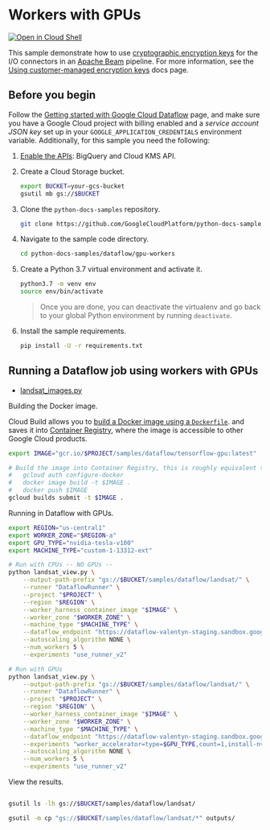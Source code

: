 # Workers with GPUs

[![Open in Cloud Shell](http://gstatic.com/cloudssh/images/open-btn.svg)](https://console.cloud.google.com/cloudshell/open?git_repo=https://github.com/GoogleCloudPlatform/python-docs-samples&page=editor&open_in_editor=dataflow/gpu-workers/README.md)

This sample demonstrate how to use
[cryptographic encryption keys](https://cloud.google.com/kms/)
for the I/O connectors in an
[Apache Beam](https://beam.apache.org) pipeline.
For more information, see the
[Using customer-managed encryption keys](https://cloud.google.com/dataflow/docs/guides/customer-managed-encryption-keys)
docs page.

## Before you begin

Follow the
[Getting started with Google Cloud Dataflow](../README.md)
page, and make sure you have a Google Cloud project with billing enabled
and a *service account JSON key* set up in your `GOOGLE_APPLICATION_CREDENTIALS` environment variable.
Additionally, for this sample you need the following:

1. [Enable the APIs](https://console.cloud.google.com/flows/enableapi?apiid=bigquery,cloudkms.googleapis.com):
    BigQuery and Cloud KMS API.

1. Create a Cloud Storage bucket.

   ```sh
   export BUCKET=your-gcs-bucket
   gsutil mb gs://$BUCKET
   ```

1. Clone the `python-docs-samples` repository.

    ```sh
    git clone https://github.com/GoogleCloudPlatform/python-docs-samples.git
    ```

1. Navigate to the sample code directory.

   ```sh
   cd python-docs-samples/dataflow/gpu-workers
   ```

1. Create a Python 3.7 virtual environment and activate it.

    ```sh
    python3.7 -m venv env
    source env/bin/activate
    ```

    > Once you are done, you can deactivate the virtualenv and go back to your global Python environment by running `deactivate`.

1. Install the sample requirements.

    ```sh
    pip install -U -r requirements.txt
    ```

## Running a Dataflow job using workers with GPUs

* [landsat_images.py](landsat_images.py)

Building the Docker image.

Cloud Build allows you to
[build a Docker image using a `Dockerfile`](https://cloud.google.com/cloud-build/docs/quickstart-docker#build_using_dockerfile).
and saves it into
[Container Registry](https://cloud.google.com/container-registry/),
where the image is accessible to other Google Cloud products.

```sh
export IMAGE="gcr.io/$PROJECT/samples/dataflow/tensorflow-gpu:latest"

# Build the image into Container Registry, this is roughly equivalent to:
#   gcloud auth configure-docker
#   docker image build -t $IMAGE .
#   docker push $IMAGE
gcloud builds submit -t $IMAGE .
```

Running in Dataflow with GPUs.

<!--
Notes and current limitations:

* Must use a machine type with 1 core due to the way Tensorflow uses the GPU memory
* Won't run in an n1-standard-1 because it needs more memory, so we use a custom machine type with 1 core and 13 GB (13 * 1024 MB) of memory `custom-1-13312-ext`.
* Only specific GPUs are available in specific certain zones, `us-central1-a` has `nvidia-tesla-v100` (we need to provide a list of zones with available GPUs, plus pricing)
-->

<!--
TODO:
- Explain how to use a custom machine type.
- Have a link to the available GPU types by zone/region.
-->

<!--
export PROJECT="google.com:deft-testing-integration"
export BUCKET="dcavazos-dataflow-testing"
export GOOGLE_APPLICATION_CREDENTIALS="$HOME/creds/deft-testing-integration.json"
export IMAGE="gcr.io/google.com/deft-testing-integration/dcavazos/tensorflow-gpu:latest"
export IMAGE="gcr.io/google.com/deft-testing-integration/dcavazos/dataflow-gpu:latest"
-->

```sh
export REGION="us-central1"
export WORKER_ZONE="$REGION-a"
export GPU_TYPE="nvidia-tesla-v100"
export MACHINE_TYPE="custom-1-13312-ext"

# Run with CPUs -- NO GPUs --
python landsat_view.py \
    --output-path-prefix "gs://$BUCKET/samples/dataflow/landsat/" \
    --runner "DataflowRunner" \
    --project "$PROJECT" \
    --region "$REGION" \
    --worker_harness_container_image "$IMAGE" \
    --worker_zone "$WORKER_ZONE" \
    --machine_type "$MACHINE_TYPE" \
    --dataflow_endpoint "https://dataflow-valentyn-staging.sandbox.googleapis.com/" \
    --autoscaling_algorithm NONE \
    --num_workers 5 \
    --experiments "use_runner_v2"

# Run with GPUs
python landsat_view.py \
    --output-path-prefix "gs://$BUCKET/samples/dataflow/landsat/" \
    --runner "DataflowRunner" \
    --project "$PROJECT" \
    --region "$REGION" \
    --worker_harness_container_image "$IMAGE" \
    --worker_zone "$WORKER_ZONE" \
    --machine_type "$MACHINE_TYPE" \
    --dataflow_endpoint "https://dataflow-valentyn-staging.sandbox.googleapis.com/" \
    --experiments "worker_accelerator=type=$GPU_TYPE,count=1,install-nvidia-driver" \
    --autoscaling_algorithm NONE \
    --num_workers 5 \
    --experiments "use_runner_v2"

```

View the results.

```sh

gsutil ls -lh gs://$BUCKET/samples/dataflow/landsat/

gsutil -m cp "gs://$BUCKET/samples/dataflow/landsat/*" outputs/
```
